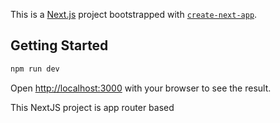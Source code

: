 This is a [Next.js](https://nextjs.org) project bootstrapped with [`create-next-app`](https://nextjs.org/docs/app/api-reference/cli/create-next-app).

## Getting Started

```bash
npm run dev
```

Open [http://localhost:3000](http://localhost:3000) with your browser to see the result.

This NextJS project is app router based